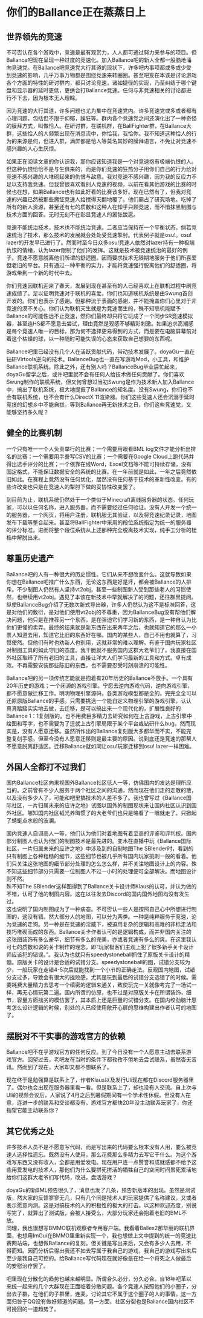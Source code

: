 # 你们的Ballance正在蒸蒸日上

## 世界领先的竞速

不可否认在各个游戏中，竞速是最有观赏力，人人都可通过努力来参与的项目。但Ballance吧现在呈现一种过度的竞速化。加入Ballance吧的新人全都一股脑地涌向竞速党。在Ballance吧竞速党大行其道的现状下，许多吧内事项都或多或少受到竞速的影响，几乎万事万物都是围绕竞速来转圈圈。甚至吧友在本该是讨论游戏各个方面的特性的研讨群内，都只讨论竞速，诸如捷径的实现，乃至纠结于哪个键盘和显示器的延时更低，更适合打Ballance竞速。任何与非竞速相关的讨论都进行不下去，因为根本无人理睬。

因为竞速的大行其道，许多问题也尤为集中在竞速党内。许多竞速党或多或者都有心理问题，包括但不限于抑郁，躁狂等。群内各个竞速党之间还演化出了一种奇怪的膜拜方式，叫做恰人。在研讨群，在联机群，在BallFighter群，在Ballance大群，这些恰人的人频繁出现在消息流中，你恰我，我恰你。我不知道这种恰人的行为的来源是何，但进入群，满屏都是恰人等莫名其妙的膜拜语言，不免让对竞速不感兴趣的人心生厌烦。

如果正在阅读文章的你认识我，那你应该知道我是一个对竞速抱有极端仇恨的人。但这种仇恨恰恰不是与生俱来的，而是你们竞速的狂热分子用你们自己的行为给对竞速不感兴趣的人堆砌起来的仇恨与敌意。我对竞速不感兴趣，因为我的反应力不足以支持我竞速。但我曾很喜欢看别人竞速的视频，以前在看其他游戏的比赛的时候也在想，如果Ballance也有如此好看的比赛该多好。现在已然有了，但我对竞速的兴趣已然被那些魔怔竞速人给搅得天翻地覆了。他们霸占了研究场地，吃掉了所有的新人资源，甚至还有七的质数和这种人在知乎只顾竞速，而不惜抹黑制图与技术方面的回答。无时无刻不在彰显竞速人的嚣张跋扈。

竞速不能统治技术，技术也不能统治竞速。二者应当保持在一个平衡状态。倘若竞速统治了技术，那么技术的发展就会处处受竞速掣肘。代表例子就是osu!。osu! lazer的开发早已进行了。然而时至今日众多osu!竞速人依然对lazer持有一种极端仇恨的情绪，认为lazer限制了他们的发挥。这就是技术被竞速统治的最好的例子。竞速不愿意脱离他们所谓的舒适圈。因而要求技术无限期地服务于他们所喜爱但老旧的平台。只有通过一种平衡的实力，才能将竞速强行脱离他们的舒适圈，将游戏带到一个新的时代中去。

你们竞速因联机迎来了春天，发展到现在甚至有的人已经喜欢上在联机过程中刷竞速成绩了。足以证明竞速对于联机的喜爱。你们也知道联机系统是由Swung首创开发的。你们也表示了感谢。但那种流于表面的感谢，并不能掩盖你们心里对于非竞速的漠不关心。你们认为联机天生就是为竞速而生的，殊不知联机能赋予Ballance的可能性远不止竞速，然你们最终却只将它玩成了一个同步SR竞速模拟器，甚至连HS都不愿意去尝试，理由竟然是观感不够精彩刺激。如果追求高潮感是每个竞速人唯一的目标，那为何不选择更易得到的方式，而是要在电脑屏幕前对着这个枯燥的球，以一种随时可能失误的心态来获取自己想要的东西呢。

Ballance吧里已经没有几个人在活跃贡献代码，带动技术发展了。doyaGu一直在钻研Virtools逆向的技术。BallanceBug也一直在写游戏Mod，小工具，和维护Ballance联机系统。除此之外，还有别人吗？BallanceBug毕业后忙起来，doyaGu留学之后，或许吧里就不会有任何人给技术做任何贡献了。你们喜欢Swung制作的联机系统，但又何曾想过当初Swung是作为技术新人加入Ballance中，搞出了联机系统，极大地提振了Ballance的知名度。没有Swung，你们也不会有联机系统，也不会有什么DirectX 11渲染器。你们这些竞速人还会沉溺于延时竞技的幻想乡中不能自拔。等到Ballance再无新技术之日，你们这些竞速党，又能够坚持多久呢？

## 健全的比赛机制

一个只有唯一一个人负责举行的比赛；一个需要用眼看BML log文件才能分析出排名的比赛；一个需要用手誊写CSV的比赛；一个需要在Google Cloud上跑代码并得出选手评分的比赛；一个依靠在线Word，Excel文档等不能可持续存储，没有固定格式，不能保证数据安全的系统的比赛。在一年前就是如此，一年之后竟然依旧如此。在赛程上竟然没有任何优化，居然没有任何基于技术的革新性改变。有的些许改变也只是在竞速人的掣肘下做的妥协性改变罢了。

到目前为止，联机系统仍然处于一个类似于Minecraft离线服务器的状态。任何玩家，可以以任何名称，进入服务器，而不需要经过任何验证。没有人开发一个统一的服务器，一个网页，将用户注册，联机服无其验证，以及将竞速纪录记录，地图发布下载等整合起来。甚至将BallFighter中采用的段位系统指定为统一的服务器的评分标准。进而将整个段位系统从上述那种完全脱离技术实现，纯手工分析的桎梏中解脱出来。

## 尊重历史遗产

Ballance吧的人有一种很大的历史惯性。它们从来不想改变什么。这就导致如果你想在Ballance吧推广什么东西，无论这东西是好是坏，都会被Ballance的人排斥。不少制图人仍然有人坚持vt2obj，甚至一些制图新人受到那些老人的习惯使然，也继续用vt2obj。遇见了本该在新技术中早就解决了的问题，还往群里提问。纵使BallanceBug介绍了无数次新式导出器，许多人仍然认为这不是标准回答，这是对他们的敷衍，是对他们使用vt2obj的不尊重，因为BallanceBug没有帮他们解决问题，他只是在推荐另一个东西，是在强迫它们学习新的东西，是一种自认为比他们更懂的卖弄。最终的结果就是新东西在出来两年之后，也就知道它的那么一小票人知道去用，知道它比旧的东西好在哪。国内的某些人，自己不用也就算了，习惯使然。但他们有时也劝新人也别用，这就非常的难以理解。有鉴于国内玩家社区对制图工具的如此守旧的态度。我干脆就不服务国内这群大老爷们了。我直接在国外社区取缔了所有老旧的工具，直接让洋大人们学习最新的工具和方式。卓有成效。不再需要安装那些陈旧的东西，也不需要忍受时刻崩溃的可能性。

Ballance吧的另一项传统艺能就是抱着有20年历史的Ballance不放手。一个具有20年历史的游戏；一个闭源的游戏引擎。宁愿去逆向游戏代码，逆向游戏引擎，都不愿意做迁移工作。明明物理引擎源码，各类游戏模型都是全的。完完全全可以还原原版Ballance的手感。只需要挑选一个能自定义物理引擎的游戏引擎，认认真真踏踏实实地去做，去迁移，是可以搞出来一个现代化的，扩展性良好的Ballance 1：1复刻版的。也不用费巨多精力去研究如何在上古游戏，上古引擎中绘图和写字，也不需要为了迁就上古引擎局限于某个平台或钻研什么bug。然而现实是，没有人愿意迁移。虽然所作出的Ballance复刻版大多都华而不实，不能完整复刻手感，但至今没有人愿意迁移则是最主要的原因。说到底还是竞速的那帮人不愿意脱离舒适区。迁移Ballance就如同让osu!玩家迁移到osu! lazer一样困难。

## 外国人全都打不过我们

国内Ballance社区向来视国外Ballance社区低人一等，仿佛国内的发达是理所应当的。之前曾有不少人服务于两个社区之间的沟通，然而现在他们走的走散的散，以及没有多少人了，可能和吧里搞技术的人差不多了。我也曾写过《Ballance国际社区，一片归属未来的应许之地》试图以国外的制图现状来让国内社区认识到国外社区。哪知国内社区韬光养晦惯了的大老爷们也只是略看了一眼就走了。只掀起了蜻蜓点水般的波澜。

国内竞速人自诩高人一等，他们认为他们对着地图有着至高的评鉴和评判权。国内部分制图人也认为他们的制图技术是最先进的。变木在直播中玩《Ballance国际社区，一片归属未来的应许之地》中涉及到的自制地图The SBlender时，看到的只有制图上各种粗糙的细节，这些细节也被几乎所有国内玩家挑刺一般的看着。他们只关注这张地图的细节部分处理的怎么怎么样，并不关注地图设计上的内容。殊不知这些细节部分只需要一位制图人不过一小时的处理便可全部解决。而地图设计则不然。  
殊不知The SBlender这样图得到了Ballance关卡设计师Klaus的认可，并认为做的不错，认可了他的制图内容。这在以往发去Discord的国内国外地图均没有发生过。  
这也说明了国内制图成为了一种病态。不可否认一些人是按照自己心中所想进行制图的，这没有错。然大部分人的地图，可以分为两类。一种是纯粹服务于竞速，沦为竞速的走狗。另一种是在竞速的淫威下，被迫用复杂的逻辑和高难的非标走法和技巧堆砌而成的东西。Ballance关卡作者认可的是逻辑构成，而并非国内关注的这张图装饰有多么豪华，细节有多么的完美，亦或者竞速有多么的爽。在这里我认可七的质数和说的关卡制作的理念，即“玩家极客们主观上犯了很多新手关卡设计师应该犯的错误。”。我认为也就只有speedystoneball抓住了原版关卡设计的精髓。原版关卡的设计是合适的试错分支。speedystoneball的图，试错分支较为少，一般玩家在走错4-5次后就能找到一个小节的正确走法。反观国内地图，试错分支过多，导致会有很大的挫败感，尤其是玩到最后的试错分支选错了的时候。需要耗费大量精力去思考一个缜密的逻辑来通关，致使玩完一关就像考完了一场试一样，再无心情玩第二遍。国内所谓的仿原，也不过是对原版关卡在所谓装饰，细节，容量方面拙劣的模仿罢了，其本质上还是巨量的试错分支。在国内绞劲脑汁思考怎么设计逻辑的时候，别处的人已经使用敞开心扉的思维构建出作者认可的地图了。

## 摆脱对不干实事的游戏官方的依赖

Ballance吧不在乎游戏官方的任何反应。到了今日没有一个人愿意主动去联系游戏官方。回望过去，老吧友在当时的条件下都孜孜不倦地去尝试联系，虽然杳无音讯。然而到了现在，大家却又都不想联系了。

现在终于是勉强算是联系上了，作者Klaus以及发行Uli现在都在Discord服务器里了。偶尔也会出现在服务器里看一看。但是联系上了，却也没有人交流。自上次与Uli的视频会议后，人家说了4月之后到暑假期间有一个学术性休假。但没有人在意，连进一步的联系和交谈都没有。游戏官方都快20年没主动联系玩家了，你还指望它能主动联系你？

## 其它优秀之处

许多技术人员不是不愿意写代码，而是写出来的代码要么根本没有人用，要么被竞速人选择性遗忘。既然没有人使用，那么花费那么多精力去写它干什么。为这个游戏写东西又没有收入，全都是用爱发电。现在用户连一点赞誉和成就感都不给予这些用爱发电的技术人，那他们为什么要拼死拼活的牺牲自己的空闲时间累死累活地给你们这群大老爷们写代码，改进，盘活游戏？

doyaGu的新BML预告很久了，消息也发了几条，预告新版本的出现。虽然是测试版，然大家的反馈寥寥无几，只有几个同是技术人的玩家提供了名称建议，又或者表示愿意内测。这是对搞技术的人的积极性的极大的打击。以这种欢迎态度，别说写完了，就算出了测试版，会被人接受么，大部分玩家还会抱着老旧的BML不放。  
同理，我也很想写BMMO联机观察者专用客户端。我看着Ballex2那华丽的联机界面，也想用ImGui在BMMO里重新实现一个，我也想做上文中提到的统一的竞速比赛网站端，也想做Ballance的复刻。但关键是写出来后，又会有多少人去用，不得而知。因而分析后得出我还不如去写属于我自己的游戏，我自己的游戏写出来后至少是我自己可控的。给Ballance写代码现在就好像是在给一个将死之人做最后的安慰治疗罢了。

吧里现在分散化的趋势也越来越明显。所谓合久必分，分久必合。自18年吧革以来统一起来的几个大群现在正面临着分散问题。各个竞速人按照他们的小圈子，分出去子群，在他们的子群里，连麦，讨论其它不属于这个圈子的人的事情。这一方面归咎于QQ没有做好频道的问题。另一方面，社区分裂也是Ballance国内社区不可挽回的一道趋势了。

